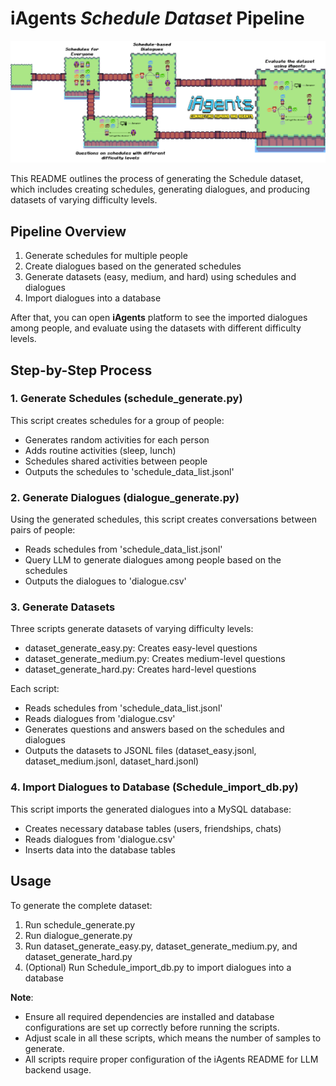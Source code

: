 # iAgents *Schedule Dataset* Pipeline

<p align="center">
  <img src='./SchedulePipeline.png' width=800>
</p>

This README outlines the process of generating the Schedule dataset, which includes creating schedules, generating dialogues, and producing datasets of varying difficulty levels.

## Pipeline Overview

1. Generate schedules for multiple people
2. Create dialogues based on the generated schedules
3. Generate datasets (easy, medium, and hard) using schedules and dialogues
4. Import dialogues into a database

After that, you can open **iAgents** platform to see the imported dialogues among people, and evaluate using the datasets with different difficulty levels.

## Step-by-Step Process

### 1. Generate Schedules (schedule_generate.py)

This script creates schedules for a group of people:

- Generates random activities for each person
- Adds routine activities (sleep, lunch)
- Schedules shared activities between people
- Outputs the schedules to 'schedule_data_list.jsonl'

### 2. Generate Dialogues (dialogue_generate.py)

Using the generated schedules, this script creates conversations between pairs of people:

- Reads schedules from 'schedule_data_list.jsonl'
- Query LLM to generate dialogues among people based on the schedules
- Outputs the dialogues to 'dialogue.csv'

### 3. Generate Datasets

Three scripts generate datasets of varying difficulty levels:

- dataset_generate_easy.py: Creates easy-level questions
- dataset_generate_medium.py: Creates medium-level questions
- dataset_generate_hard.py: Creates hard-level questions

Each script:
- Reads schedules from 'schedule_data_list.jsonl'
- Reads dialogues from 'dialogue.csv'
- Generates questions and answers based on the schedules and dialogues
- Outputs the datasets to JSONL files (dataset_easy.jsonl, dataset_medium.jsonl, dataset_hard.jsonl)

### 4. Import Dialogues to Database (Schedule_import_db.py)

This script imports the generated dialogues into a MySQL database:

- Creates necessary database tables (users, friendships, chats)
- Reads dialogues from 'dialogue.csv'
- Inserts data into the database tables

## Usage

To generate the complete dataset:

1. Run schedule_generate.py
2. Run dialogue_generate.py
3. Run dataset_generate_easy.py, dataset_generate_medium.py, and dataset_generate_hard.py
4. (Optional) Run Schedule_import_db.py to import dialogues into a database

**Note**: 
-   Ensure all required dependencies are installed and database configurations are set up correctly before running the scripts.
-   Adjust scale in all these scripts, which means the number of samples to generate.
-   All scripts require proper configuration of the iAgents README for LLM backend usage.
